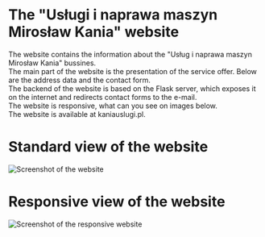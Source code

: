 # The "Usługi i naprawa maszyn Mirosław Kania" website
The website contains the information about the "Usług i naprawa maszyn Mirosław Kania" bussines.  
The main part of the website is the presentation of the service offer. Below are the address data and the contact form.  
The backend of the website is based on the Flask server, which exposes it on the internet and redirects contact forms to the e-mail.  
The website is responsive, what can you see on images below.  
The website is available at kaniauslugi.pl.    
# Standard view of the website  
![Screenshot of the website](https://github.com/mateusz7812/MK_website/blob/master/strona_mk.png)
# Responsive view of the website   
![Screenshot of the responsive website](https://github.com/mateusz7812/MK_website/blob/master/responive_mk.png)
